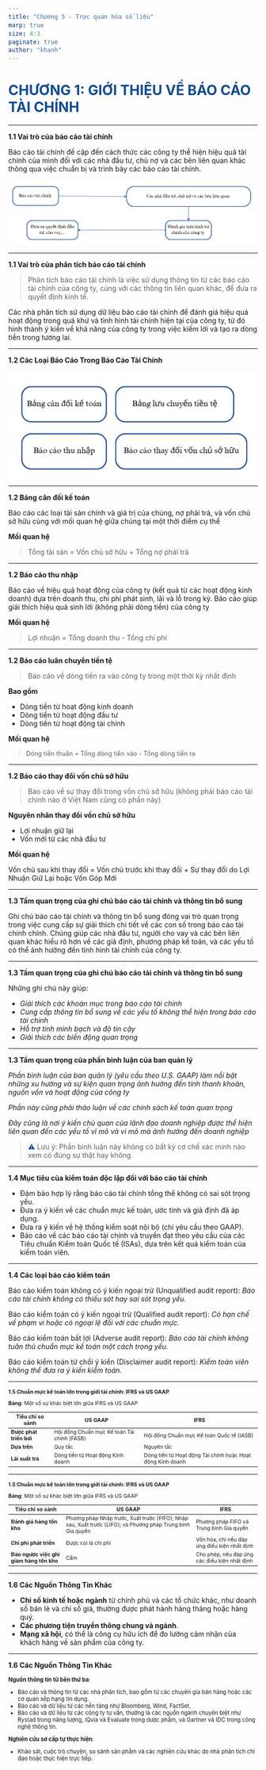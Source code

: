 ```yaml
---
title: "Chương 5 - Trực quan hóa số liệu"
marp: true
size: 4:3
paginate: true
author: "khanh"
---
```


<style>
<!-- @import url('https://fonts.googleapis.com/css2?family=Raleway:wght@400;500;600;700&display=swap'); -->
@import url('https://fonts.googleapis.com/css2?family=Inter:ital,opsz,wght@0,14..32,100..900;1,14..32,100..900&display=swap');


:root {
  --bgColor-main: #FFFEF9;
  --bgColor-second: #B7C5D9;
  --primaryColor: #124B92;
  --textColor: #3a3a3a;
  font-size: 25px;
  font-weight: 300;
  font-family: 'Raleway', sans-serif;
}

header {
  color: var(--textColor);
  font-weight: 700;
  font-size: 25px;
}

.col-2 {
  display: flex;
  gap: 50px;
  justify-content: center;
  align-items: center;
}

img, table {
  display: block;
  margin: 0 auto;
}

section.section2 {
  display: flex;
  flex-direction: row;
  justify-content: center;
  align-items: center;
}

h1 {
  color: var(--primaryColor);
  font-weight: 700;
}

span {
  color: var(--primaryColor)
}

section::after {
  content: 'Page ' attr(data-marpit-pagination) ' / ' attr(data-marpit-pagination-total);
  font-size: 16px;
}

</style>

# CHƯƠNG 1: GIỚI THIỆU VỀ BÁO CÁO TÀI CHÍNH

---

**1.1 Vai trò của báo cáo tài chính**

Báo cáo tài chính đề cập đến cách thức các công ty thể hiện hiệu quả tài chính của mình đối với các nhà đầu tư, chủ nợ và các bên liên quan khác thông qua việc chuẩn bị và trình bày các báo cáo tài chính.

![image.png](image.png)

---

**1.1 Vai trò của phân tích báo cáo tài chính**

> Phân tích báo cáo tài chính là việc sử dụng thông tin từ các báo cáo tài chính của công ty, cùng với các thông tin liên quan khác, để đưa ra quyết định kinh tế. 

Các nhà phân tích sử dụng dữ liệu báo cáo tài chính để đánh giá hiệu quả hoạt động trong quá khứ và tình hình tài chính hiện tại của công ty, từ đó hình thành ý kiến về khả năng của công ty trong việc kiếm lời và tạo ra dòng tiền trong tương lai.

---

**1.2 Các Loại Báo Cáo Trong Báo Cáo Tài Chính** 

![w:700](image%201.png)

---

**1.2 Bảng cân đối kế toán**

Báo cáo các loại tài sản chính và giá trị của chúng, nợ phải trả, và vốn chủ sở hữu cùng với mối quan hệ giữa chúng tại một thời điểm cụ thể

**Mối quan hệ** 

> Tổng tài sản = Vốn chủ sở hữu + Tổng nợ phải trả

---

**1.2 Báo cáo thu nhập** 

Báo cáo về hiệu quả hoạt động của công ty (kết quả từ các hoạt động kinh doanh) dựa trên doanh thu, chi phí phát sinh, lãi và lỗ trong kỳ. Báo cáo giúp giải thích hiệu quả sinh lời (không phải dòng tiền) của công ty

**Mối quan hệ**

> Lợi nhuận = Tổng doanh thu - Tổng chi phí

---

**1.2 Báo cáo luân chuyển tiền tệ**

> Báo cáo về dòng tiền ra vào công ty trong một thời kỳ nhất định

**Bao gồm**

- Dòng tiền từ hoạt động kinh doanh 
- Dòng tiền từ hoạt động đầu tư
- Dòng tiền từ hoạt động tài chính 

**Mối quan hệ** 

<div style="font-size:0.9em">

> Dòng tiền thuần = Tổng dòng tiền vào - Tổng dòng tiền ra

</div>


---

**1.2 Báo cáo thay đổi vốn chủ sở hữu**

> Báo cáo về sự thay đổi trong vốn chủ sở hữu (không phải báo cáo tài chính nào ở Việt Nam cũng có phần này)

**Nguyên nhân thay đổi vốn chủ sở hữu**

- Lợi nhuận giữ lại
- Vốn mới từ các nhà đầu tư

**Mối quan hệ** 

Vốn chủ sau khi thay đổi = Vốn chủ trước khi thay đổi + Sự thay đổi do Lợi Nhuận Giữ Lại hoặc Vốn Góp Mới  

---

**1.3 Tầm quan trọng của ghi chú báo cáo tài chính và thông tin bổ sung**

Ghi chú báo cáo tài chính và thông tin bổ sung đóng vai trò quan trọng trong việc cung cấp sự giải thích chi tiết về các con số trong báo cáo tài chính chính. Chúng giúp các nhà đầu tư, người cho vay và các bên liên quan khác hiểu rõ hơn về các giả định, phương pháp kế toán, và các yếu tố có thể ảnh hưởng đến tình hình tài chính của công ty. 


---


**1.3 Tầm quan trọng của ghi chú báo cáo tài chính và thông tin bổ sung**

Những ghi chú này giúp:

- *Giải thích các khoản mục trong báo cáo tài chính*  
- *Cung cấp thông tin bổ sung về các yếu tố không thể hiện trong báo cáo tài chính*
- *Hỗ trợ tính minh bạch và độ tin cậy*
- *Giải thích các biến động quan trọng*

---

**1.3 Tầm quan trọng của phần bình luận của ban quản lý**

*Phần bình luận của ban quản lý (yêu cầu theo U.S. GAAP) làm nổi bật những xu hướng và sự kiện quan trọng ảnh hưởng đến tính thanh khoản, nguồn vốn và hoạt động của công ty*

*Phần này cũng phải thảo luận về các chính sách kế toán quan trọng*

*Đây cũng là nơi ý kiến chủ quan của lãnh đạo doanh nghiệp được thể hiện liên quan đến các yếu tố vĩ mô và vi mô mà ảnh hưởng đến doanh nghiệp*

> :warning: Lưu ý: Phần bình luận này không có bất kỳ cơ chế xác minh nào xem có đúng sự thật hay không

---

**1.4 Mục tiêu của kiểm toán độc lập đối với báo cáo tài chính** 

- Đảm bảo hợp lý rằng báo cáo tài chính tổng thể không có sai sót trọng yếu.
- Đưa ra ý kiến về các chuẩn mực kế toán, ước tính và giả định đã áp dụng.
- Đưa ra ý kiến về hệ thống kiểm soát nội bộ (chỉ yêu cầu theo GAAP).
- Báo cáo về các báo cáo tài chính và truyền đạt theo yêu cầu của các Tiêu chuẩn Kiểm toán Quốc tế (ISAs), dựa trên kết quả kiểm toán của kiểm toán viên.

---

**1.4 Các loại báo cáo kiểm toán**

Báo cáo kiểm toán không có ý kiến ngoại trừ (Unqualified audit report): *Báo cáo tài chính không có thiếu sót hay sai sót trọng yếu.*

Báo cáo kiểm toán có ý kiến ngoại trừ (Qualified audit report): *Có hạn chế về phạm vi hoặc có ngoại lệ đối với các chuẩn mực.*

Báo cáo kiểm toán bất lợi (Adverse audit report): *Báo cáo tài chính không tuân thủ chuẩn mực kế toán một cách trọng yếu.*

Báo cáo kiểm toán từ chối ý kiến (Disclaimer audit report): *Kiểm toán viên không thể đưa ra ý kiến kiểm toán.*

---

<div style="font-size: 0.75em">

**1.5 Chuẩn mực kế toán lớn trong giới tài chính: IFRS và US GAAP**

**Bảng**: Một số sự khác biệt lớn giữa IFRS và US GAAP

| **Tiêu chí so sánh** | **US GAAP** | **IFRS** |
| --- | --- | --- |
| **Được phát triển bởi** | Hội đồng Chuẩn mực Kế toán Tài chính (FASB) | Hội đồng Chuẩn mực Kế toán Quốc tế (IASB) |
| **Dựa trên** | Quy tắc | Nguyên tắc |
| **Lãi suất trả** | Dòng tiền từ Hoạt động Kinh doanh | Dòng tiền từ Hoạt động Tài chính hoặc Hoạt động Kinh doanh |

</div>

---

<div style="font-size: 0.75em">

**1.5 Chuẩn mực kế toán lớn trong giới tài chính: IFRS và US GAAP**

**Bảng**: Một số sự khác biệt lớn giữa IFRS và US GAAP

| **Tiêu chí so sánh** | **US GAAP** | IFRS |
| --- | --- | --- |
| **Đánh giá hàng tồn kho** | Phương pháp Nhập trước, Xuất trước (FIFO); Nhập sau, Xuất trước (LIFO); và Phương pháp Trung bình Gia quyền | Phương pháp FIFO và Trung bình Gia quyền |
| **Chi phí phát triển** | Được coi là chi phí | Vốn hóa, chỉ nếu đáp ứng điều kiện nhất định |
| **Đảo ngược việc ghi giảm hàng tồn kho** | Cấm | Cho phép, nếu đáp ứng các điều kiện nhất định |

</div>

---

**1.6 Các Nguồn Thông Tin Khác** 

- **Chỉ số kinh tế hoặc ngành** từ chính phủ và các tổ chức khác, như doanh số bán lẻ và chỉ số giá, thường được phát hành hàng tháng hoặc hàng quý.
- **Các phương tiện truyền thông chung và ngành**.
- **Mạng xã hội**, có thể là công cụ hữu ích để đo lường cảm nhận của khách hàng về sản phẩm của công ty.

---

**1.6 Các Nguồn Thông Tin Khác** 

<div style="font-size: 0.8em">

**Nguồn thông tin từ bên thứ ba**:
- Báo cáo và thông tin từ các nhà phân tích, bao gồm từ các chuyên gia bán hàng hoặc các cơ quan xếp hạng tín dụng.
- Báo cáo và dữ liệu từ các nền tảng như Bloomberg, Wind, FactSet.
- Báo cáo và dữ liệu từ các công ty tư vấn, thường là các nguồn ngành chuyên biệt như Rystad trong năng lượng, iQvia và Evaluate trong dược phẩm, và Gartner và IDC trong công nghệ thông tin.


**Nghiên cứu sơ cấp tự thực hiện**:
- Khảo sát, cuộc trò chuyện, so sánh sản phẩm và các nghiên cứu khác do nhà phân tích chỉ đạo hoặc thực hiện trực tiếp.

</div>
